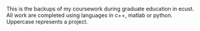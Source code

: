 This is the backups of my coursework during graduate education in ecust.
All work are completed using languages in c++, matlab or python.
Uppercase represents a project.